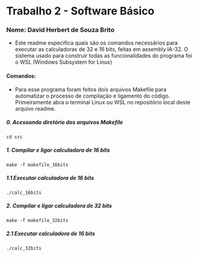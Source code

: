 # Trabalho 2 - Software Básico

### Nome: David Herbert de Souza Brito

- Este readme especifica quais são os comandos necessários para executar as calculadoras de 32 e 16 bits, feitas em assembly IA-32. O sistema usado para construir todas as funcionalidades do programa foi o WSL (Windows Subsystem for Linux)

#### Comandos:

- Para esse programa foram feitos dois arquivos Makefile para automatizar o processo de compilação e ligamento do código. Primeiramente abra o terminal Linux ou WSL no repositório local deste arquivo readme.

##### 0. Acessando diretório dos arquivos Makefile

    cd src

##### 1. Compilar e ligar calculadora de 16 bits

    make -f makefile_16bits

##### 1.1 Executar calculadora de 16 bits

    ./calc_16bits

##### 2. Compilar e ligar calculadora de 32 bits

    make -f makefile_32bits

##### 2.1 Executar calculadora de 16 bits

    ./calc_32bits
